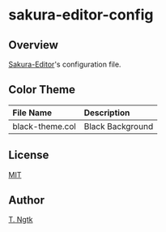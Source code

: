# sakura-editor-config

## Overview
[Sakura-Editor](http://sakura-editor.sourceforge.net/)'s configuration file.

## Color Theme
| File Name       | Description      |
|:----------------|:-----------------|
| black-theme.col | Black Background |

## License
[MIT](https://github.com/ngtkt0909/dot-emacs/blob/master/LICENSE)

## Author
[T. Ngtk](https://github.com/ngtkt0909)
